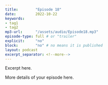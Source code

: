 ```yaml
---
title:        "Episode 18"
date:         2022-10-22 
keywords:
- tag1
- tag2
mp3-url:      "/assets/audio/Episode18.mp3"
episode-type: full # or "trailer"
explicit:     "no"
block:        "no" # no means it is published
layout: podcast
excerpt_separator: <!--more-->
---
```

Excerpt here.
<!--more-->

More details of your episode here.

